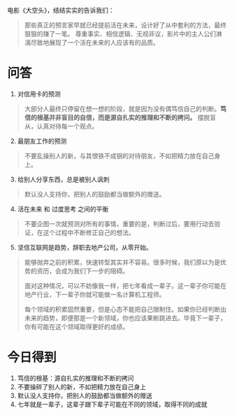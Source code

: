 电影《大空头》，结结实实的告诉我们：
> 那些真正的预言家早就已经提前活在未来，设计好了从中套利的方法，最终狠狠的赚了一笔。
> 尊重事实、相信逻辑、无视非议，影片中的主人公们淋漓尽致地展现了一个活在未来的人应该有的品质。

# 问答

1. 对信用卡的预测
> 大部分人最终只停留在想一想的阶段，就是因为没有偶笃信自己的判断。**笃信的根基并非盲目的自信，而是源自扎实的推理和不断的拷问。** 摆脱盲从，认真对待每一个观点。

2. 最朋友工作的预测
> 不要乱操别人的新，与其恨铁不成钢的对待朋友，不如把精力放在自己身上。

3. 给别人分享东西，总是被别人讽刺
> 默认没人支持你，把别人的鼓励都当做额外的赠送。

4. 活在未来 和  过度思考 之间的平衡
> 不要企图一次就预测对所有的事情，重要的是，判断过后，要用行动去验证，在这个过程中不断修正自己的想法。

5. 坚信互联网是趋势，辞职去地产公司，从零开始。
> 能够抛弃之前的积累，快速转型其实并不容易。很多时候，我们原以为是优势的资历，会成为我们下一步的阻碍。
> 
> 面对这种情况，可以不妨像我一样，把七年看成一辈子。这一辈子你可能在地产行业，下一辈子你就可能做一名计算机工程师。
> 
> 每个领域的积累固然重要，但是心态不能把自己限制住。如果你已经判断出未来的趋势，即便那是一个新领域，你也应该果断跳进去。毕竟下一辈子，你有可能在这个领域取得更好的成绩。

# 今日得到
1. 笃信的根基：源自扎实的推理和不断的拷问
2. 不要操碎了别人的新，不如把精力放在自己身上
3. 默认没人支持你，把别人的鼓励都当做额外的赠送
4. 七年就是一辈子，这辈子跟下辈子可能在不同的领域，取得不同的成就



